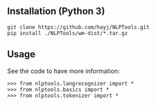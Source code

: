 
## Installation (Python 3)

	git clone https://github.com/hayj/NLPTools.git
	pip install ./NLPTools/wm-dist/*.tar.gz

## Usage

See the code to have more information:

	>>> from nlptools.langrecognizer import *
	>>> from nlptools.basics import *
	>>> from nlptools.tokenizer import *

